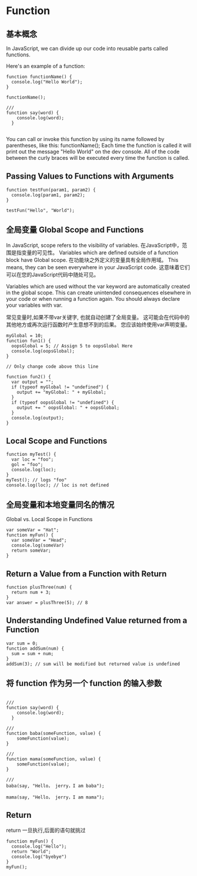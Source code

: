# Function

## 基本概念

In JavaScript, we can divide up our code into reusable parts called functions.

Here's an example of a function:

```JS
function functionName() {
  console.log("Hello World");
}

functionName(); 

/// 
function say(word) {
    console.log(word);
  }
 
```

You can call or invoke this function by using its name followed by parentheses, like this: functionName(); Each time the function is called it will print out the message "Hello World" on the dev console. All of the code between the curly braces will be executed every time the function is called.

## Passing Values to Functions with Arguments

```JS
function testFun(param1, param2) {
  console.log(param1, param2);
}

testFun("Hello", "World");
```

## 全局变量 Global Scope and Functions

In JavaScript, scope refers to the visibility of variables. 
在JavaScript中，范围是指变量的可见性。
Variables which are defined outside of a function block have Global scope.
在功能块之外定义的变量具有全局作用域。
This means, they can be seen everywhere in your JavaScript code.
这意味着它们可以在您的JavaScript代码中随处可见。

Variables which are used without the var keyword are automatically created in the global scope. 
This can create unintended consequences elsewhere in your code or when running a function again. 
You should always declare your variables with var.

常见变量时,如果不带var关键字, 也就自动创建了全局变量。
这可能会在代码中的其他地方或再次运行函数时产生意想不到的后果。 您应该始终使用var声明变量。

```JS
myGlobal = 10;
function fun1() {
  oopsGlobal = 5; // Assign 5 to oopsGlobal Here
  console.log(oopsGlobal);
}

// Only change code above this line

function fun2() {
  var output = "";
  if (typeof myGlobal != "undefined") {
    output += "myGlobal: " + myGlobal;
  }
  if (typeof oopsGlobal != "undefined") {
    output += " oopsGlobal: " + oopsGlobal;
  }
  console.log(output);
}
```

## Local Scope and Functions

```JS
function myTest() {
  var loc = "foo";
  gol = "foo";
  console.log(loc);
}
myTest(); // logs "foo"
console.log(loc); // loc is not defined

```

## 全局变量和本地变量同名的情况

Global vs. Local Scope in Functions

```JS
var someVar = "Hat";
function myFun() {
  var someVar = "Head";
  console.log(someVar)
  return someVar;
}
```
## Return a Value from a Function with Return

```JS
function plusThree(num) {
  return num + 3;
}
var answer = plusThree(5); // 8

```

## Understanding Undefined Value returned from a Function

```JS
var sum = 0;
function addSum(num) {
  sum = sum + num;
}
addSum(3); // sum will be modified but returned value is undefined

```




## 将 function 作为另一个 function 的输入参数

```JS

/// 
function say(word) {
    console.log(word);
  }
 
///  
function baba(someFunction, value) {
    someFunction(value);
}

/// 
function mama(someFunction, value) {
    someFunction(value);
}

/// 
baba(say, "Hello， jerry，I am baba");

mama(say, "Hello， jerry，I am mama");

```

## Return

return 一旦执行,后面的语句就挑过

```JS
function myFun() {
  console.log("Hello");
  return "World";
  console.log("byebye")
}
myFun();
```